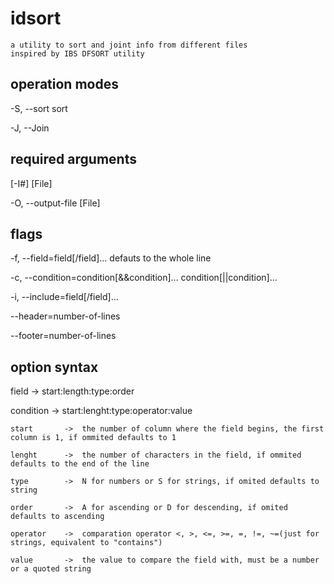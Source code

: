 # idsort
	a utility to sort and joint info from different files
	inspired by IBS DFSORT utility

## operation modes

-S, --sort 
	sort

-J, --Join

## required arguments

[-I#] [File]

-O, --output-file [File]

## flags

-f, --field=field[/field]...
	defauts to the whole line

-c, --condition=condition[&&condition]...
	            condition[||condition]... 
	

-i, --include=field[/field]...

--header=number-of-lines

--footer=number-of-lines

## option syntax

field		->		start:length:type:order			

condition	->		start:lenght:type:operator:value


	start		->	the number of column where the field begins, the first column is 1, if ommited defaults to 1

	lenght		->	the number of characters in the field, if ommited defaults to the end of the line

	type		->	N for numbers or S for strings, if omited defaults to string

	order		->	A for ascending or D for descending, if omited defaults to ascending

	operator	->	comparation operator <, >, <=, >=, =, !=, ~=(just for strings, equivalent to "contains") 

	value		->	the value to compare the field with, must be a number or a quoted string
